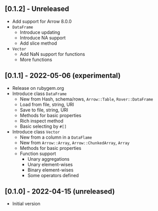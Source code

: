 ## [0.1.2] - Unreleased

- Add support for Arrow 8.0.0
- `DataFrame`
  - Introduce updating
  - Introduce NA support
  - Add slice method
- `Vector`
  - Add NaN support for functions
  - More functions

## [0.1.1] - 2022-05-06 (experimental)

- Release on rubygem.org
- Introduce class `DataFrame`
  -  New from Hash, schema/rows, `Arrow::Table`, `Rover::DataFrame`
  -  Load from file, string, URI
  -  Save to file, string, URI
  -  Methods for basic properties
  -  Rich inspect method
  -  Basic selecting by `#[]`
- Introduce class `Vector`
  -  New from a column in a `DataFlame`
  -  New from `Arrow::Array`, `Arrow::ChunkedArray`, `Array`
  -  Methods for basic properties
  -  Function support
     -  Unary aggregations
     -  Unary element-wises
     -  Binary element-wises
     -  Some operators defined

## [0.1.0] - 2022-04-15 (unreleased)

- Initial version
